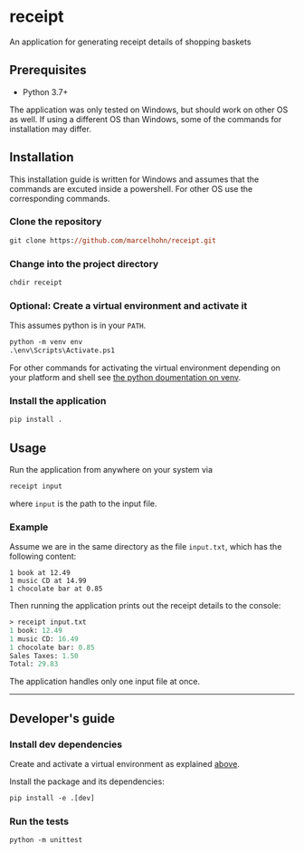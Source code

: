 # receipt

An application for generating receipt details of shopping baskets

## Prerequisites

- Python 3.7+

The application was only tested on Windows, but should work on other OS as well.
If using a different OS than Windows, some of the commands for installation may differ.

## Installation

This installation guide is written for Windows and assumes that the commands are excuted inside a powershell. For other OS use the corresponding commands.

### Clone the repository

```ps
git clone https://github.com/marcelhohn/receipt.git
```

### Change into the project directory

```ps
chdir receipt
```

### Optional: Create a virtual environment and activate it

This assumes python is in your `PATH`.

```ps
python -m venv env
.\env\Scripts\Activate.ps1
```

For other commands for activating the virtual environment depending on your platform and shell see [the python doumentation on venv](https://docs.python.org/3/library/venv.html#creating-virtual-environments).

### Install the application

```ps
pip install .
```

## Usage

Run the application from anywhere on your system via

```ps
receipt input
```

where `input` is the path to the input file.

### Example

Assume we are in the same directory as the file `input.txt`, which has the following content:

```text
1 book at 12.49
1 music CD at 14.99
1 chocolate bar at 0.85
```

Then running the application prints out the receipt details to the console:

```ps
> receipt input.txt
1 book: 12.49
1 music CD: 16.49
1 chocolate bar: 0.85
Sales Taxes: 1.50
Total: 29.83
```

The application handles only one input file at once.

---

## Developer's guide

### Install dev dependencies

Create and activate a virtual environment as explained [above](#optional-create-a-virtual-environment-and-activate-it).

Install the package and its dependencies:

```ps
pip install -e .[dev] 
```

### Run the tests

```ps
python -m unittest
```
